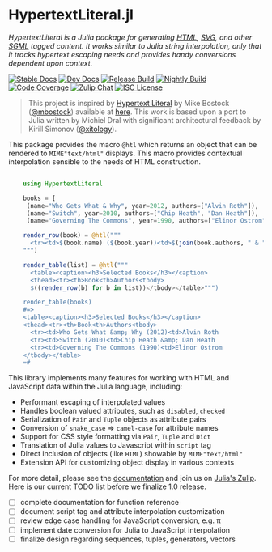 # HypertextLiteral.jl

*HypertextLiteral is a Julia package for generating [HTML][html],
[SVG][svg], and other [SGML][sgml] tagged content. It works similar to
Julia string interpolation, only that it tracks hypertext escaping needs
and provides handy conversions dependent upon context.*

[![Stable Docs][docs-stable-img]][docs-stable-url] [![Dev Docs][docs-dev-img]][docs-dev-url] [![Release Build][release-img]][release-url] [![Nightly Build][nightly-img]][nightly-url] [![Code Coverage][codecov-img]][codecov-url] [![Zulip Chat][chat-img]][chat-url] [![ISC License][license-img]][license-url]

> This project is inspired by [Hypertext Literal][htl] by Mike Bostock
> ([@mbostock][@mbostock]) available at [here][observablehq]. This work
> is based upon a port to Julia written by Michiel Dral with significant
> architectural feedback by Kirill Simonov ([@xitology][@xitology]).

This package provides the macro `@htl` which returns an object that can
be rendered to `MIME"text/html"` displays. This macro provides
contextual interpolation sensible to the needs of HTML construction.

```julia

    using HypertextLiteral

    books = [
     (name="Who Gets What & Why", year=2012, authors=["Alvin Roth"]),
     (name="Switch", year=2010, authors=["Chip Heath", "Dan Heath"]),
     (name="Governing The Commons", year=1990, authors=["Elinor Ostrom"])]

    render_row(book) = @htl("""
      <tr><td>$(book.name) ($(book.year))<td>$(join(book.authors, " & "))
    """)

    render_table(list) = @htl("""
      <table><caption><h3>Selected Books</h3></caption>
      <thead><tr><th>Book<th>Authors<tbody>
      $((render_row(b) for b in list))</tbody></table>""")

    render_table(books)
    #=>
    <table><caption><h3>Selected Books</h3></caption>
    <thead><tr><th>Book<th>Authors<tbody>
      <tr><td>Who Gets What &amp; Why (2012)<td>Alvin Roth
      <tr><td>Switch (2010)<td>Chip Heath &amp; Dan Heath
      <tr><td>Governing The Commons (1990)<td>Elinor Ostrom
    </tbody></table>
    =#

```

This library implements many features for working with HTML and
JavaScript data within the Julia language, including:

* Performant escaping of interpolated values
* Handles boolean valued attributes, such as `disabled`, `checked`
* Serialization of `Pair` and `Tuple` objects as attribute pairs
* Conversion of `snake_case` => `camel-case` for attribute names
* Support for CSS style formatting via `Pair`, `Tuple` and `Dict`
* Translation of Julia values to Javascript within `script` tag
* Direct inclusion of objects (like `HTML`) showable by `MIME"text/html"`
* Extension API for customizing object display in various contexts

For more detail, please see the [documentation][docs-stable-url] and
join us on [Julia's Zulip][chat-url]. Here is our current TODO list
before we finalize 1.0 release.

- [ ] complete documentation for function reference
- [ ] document script tag and attribute interpolation customization
- [ ] review edge case handling for JavaScript conversion, e.g. π
- [ ] implement date conversion for Julia to JavaScript interpolation
- [ ] finalize design regarding sequences, tuples, generators, vectors

[htl]: https://github.com/observablehq/htl
[@mbostock]: https://github.com/mbostock
[@xitology]: https://github.com/xitology
[@mattt]: https://github.com/mattt
[names]: https://github.com/NSHipster/HypertextLiteral
[observablehq]: https://observablehq.com/@observablehq/htl
[xml entities]: https://en.wikipedia.org/wiki/List_of_XML_and_HTML_character_entity_references
[named character references]: https://html.spec.whatwg.org/multipage/named-characters.html#named-character-references
[xml]: https://en.wikipedia.org/wiki/XML
[sgml]: https://en.wikipedia.org/wiki/Standard_Generalized_Markup_Language
[svg]: https://en.wikipedia.org/wiki/Scalable_Vector_Graphics
[html]: https://en.wikipedia.org/wiki/HTML

[support-img]: https://img.shields.io/github/issues/MechanicalRabbit/HypertextLiteral.jl.svg
[support-url]: https://github.com/MechanicalRabbit/HypertextLiteral.jl/issues
[docs-dev-img]: https://github.com/MechanicalRabbit/HypertextLiteral.jl/workflows/docs-dev/badge.svg
[docs-dev-url]: https://mechanicalrabbit.github.io/HypertextLiteral.jl/dev/
[docs-stable-img]: https://github.com/MechanicalRabbit/HypertextLiteral.jl/workflows/docs-stable/badge.svg
[docs-stable-url]: https://mechanicalrabbit.github.io/HypertextLiteral.jl/stable/
[nightly-img]: https://github.com/MechanicalRabbit/HypertextLiteral.jl/workflows/nightly-ci/badge.svg
[nightly-url]: https://github.com/MechanicalRabbit/HypertextLiteral.jl/actions?query=workflow%3Anightly-ci
[release-img]: https://github.com/MechanicalRabbit/HypertextLiteral.jl/workflows/release-ci/badge.svg
[release-url]: https://github.com/MechanicalRabbit/HypertextLiteral.jl/actions?query=workflow%3Arelease-ci
[chat-img]: https://img.shields.io/badge/chat-julia--zulip-blue
[chat-url]: https://julialang.zulipchat.com/#narrow/stream/267585-HypertextLiteral
[license-img]: https://img.shields.io/badge/license-ISC-brightgreen.svg
[license-url]: https://raw.githubusercontent.com/MechanicalRabbit/HypertextLiteral.jl/master/LICENSE.md
[codecov-img]: https://codecov.io/gh/MechanicalRabbit/HypertextLiteral.jl/branch/master/graph/badge.svg
[codecov-url]: https://codecov.io/gh/MechanicalRabbit/HypertextLiteral.jl
